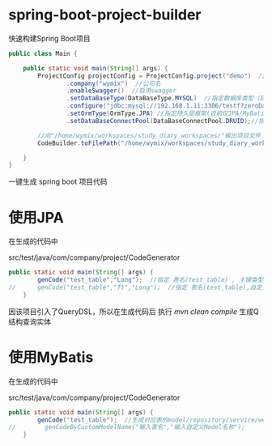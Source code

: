 # spring-boot-project-builder

快速构建Spring Boot项目

```java
public class Main {

    public static void main(String[] args) {
        ProjectConfig projectConfig = ProjectConfig.project("demo")  //项目名
                .company("wymix")  //公司名
                .enableSwagger()  //启用swagger
                .setDataBaseType(DataBaseType.MYSQL)  //指定数据库类型（目前仅支持mysql）
                .configure("jdbc:mysql://192.168.1.11:3306/testf?zeroDateTimeBehavior=convertToNull&autoReconnect=true", "root", "ori18502800930") //配置数据库
                .setOrmType(OrmType.JPA) //指定持久层框架(目前仅JPA/MyBatis)
                .setDataBaseConnectPool(DataBaseConnectPool.DRUID);//指定数据库连接池(目前仅支持DRUID)

        //向"/home/wymix/workspaces/study_diary_workspaces/"输出项目文件
        CodeBuilder.toFilePath("/home/wymix/workspaces/study_diary_workspaces/").build(projectConfig);

    }
}
```

一键生成 spring boot 项目代码


# 使用JPA

在生成的代码中

src/test/java/com/company/project/CodeGenerator

```java
public static void main(String[] args) {
        genCode("test_table","Long");  //指定 表名(test_table) , 主键类型(Long)    生成对应表的model/vo/repository/service/web代码
//      genCode("test_table","Tt","Long");  //指定 表名(test_table),自定义类名(tt), 主键类型(Long);
    }
```

因该项目引入了QueryDSL，所以在生成代码后 执行 _mvn clean compile_  生成Q结构查询实体

# 使用MyBatis

在生成的代码中

src/test/java/com/company/project/CodeGenerator

```java
public static void main(String[] args) {
        genCode("test_table");  //生成对应表的model/repository/service/web代码
//        genCodeByCustomModelName("输入表名","输入自定义Model名称");  
    }
```
